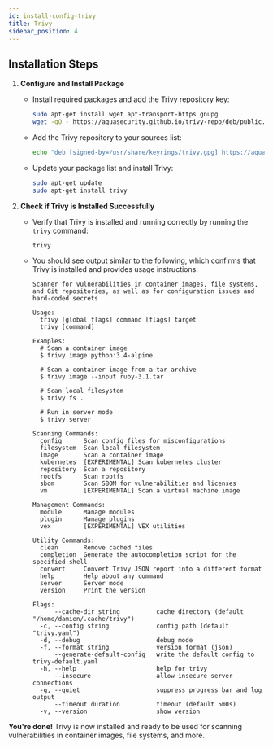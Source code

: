 ```yaml
---
id: install-config-trivy
title: Trivy
sidebar_position: 4
---
```


## **Installation Steps**

1. **Configure and Install Package**

   - Install required packages and add the Trivy repository key:

     ```bash
     sudo apt-get install wget apt-transport-https gnupg
     wget -qO - https://aquasecurity.github.io/trivy-repo/deb/public.key | gpg --dearmor | sudo tee /usr/share/keyrings/trivy.gpg > /dev/null
     ```

   - Add the Trivy repository to your sources list:

     ```bash
     echo "deb [signed-by=/usr/share/keyrings/trivy.gpg] https://aquasecurity.github.io/trivy-repo/deb generic main" | sudo tee -a /etc/apt/sources.list.d/trivy.list
     ```

   - Update your package list and install Trivy:

     ```bash
     sudo apt-get update
     sudo apt-get install trivy
     ```

2. **Check if Trivy is Installed Successfully**

   - Verify that Trivy is installed and running correctly by running the `trivy` command:

     ```bash
     trivy
     ```

   - You should see output similar to the following, which confirms that Trivy is installed and provides usage instructions:

     ```
     Scanner for vulnerabilities in container images, file systems, and Git repositories, as well as for configuration issues and hard-coded secrets

     Usage:
       trivy [global flags] command [flags] target
       trivy [command]

     Examples:
       # Scan a container image
       $ trivy image python:3.4-alpine

       # Scan a container image from a tar archive
       $ trivy image --input ruby-3.1.tar

       # Scan local filesystem
       $ trivy fs .

       # Run in server mode
       $ trivy server

     Scanning Commands:
       config      Scan config files for misconfigurations
       filesystem  Scan local filesystem
       image       Scan a container image
       kubernetes  [EXPERIMENTAL] Scan kubernetes cluster
       repository  Scan a repository
       rootfs      Scan rootfs
       sbom        Scan SBOM for vulnerabilities and licenses
       vm          [EXPERIMENTAL] Scan a virtual machine image

     Management Commands:
       module      Manage modules
       plugin      Manage plugins
       vex         [EXPERIMENTAL] VEX utilities

     Utility Commands:
       clean       Remove cached files
       completion  Generate the autocompletion script for the specified shell
       convert     Convert Trivy JSON report into a different format
       help        Help about any command
       server      Server mode
       version     Print the version

     Flags:
           --cache-dir string          cache directory (default "/home/damien/.cache/trivy")
       -c, --config string             config path (default "trivy.yaml")
       -d, --debug                     debug mode
       -f, --format string             version format (json)
           --generate-default-config   write the default config to trivy-default.yaml
       -h, --help                      help for trivy
           --insecure                  allow insecure server connections
       -q, --quiet                     suppress progress bar and log output
           --timeout duration          timeout (default 5m0s)
       -v, --version                   show version
     ```

**You're done!** Trivy is now installed and ready to be used for scanning vulnerabilities in container images, file systems, and more.
```